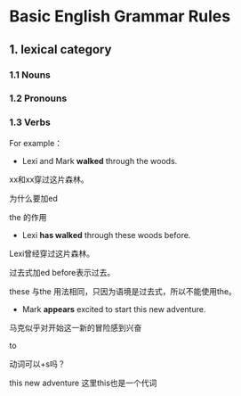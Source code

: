 # Basic English Grammar Rules

## 1. lexical category

### 1.1 Nouns





### 1.2 Pronouns



### 1.3 Verbs

For example：

- Lexi and Mark **walked** through the woods.

xx和xx穿过这片森林。

为什么要加ed

the 的作用



- Lexi **has walked** through these woods before.

Lexi曾经穿过这片森林。

过去式加ed before表示过去。

these 与the 用法相同，只因为语境是过去式，所以不能使用the。



- Mark **appears** excited to start this new adventure.

马克似乎对开始这一新的冒险感到兴奋

to

动词可以+s吗？

this new adventure 这里this也是一个代词